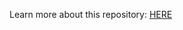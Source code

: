 Learn more about this repository: [HERE]([url](https://medium.com/@domagojpr/implementing-clean-architecture-in-go-a-simple-restful-api-for-a-todo-app-2d72b0e9d33d))
